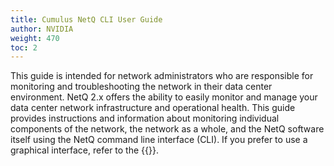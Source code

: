 ```yaml
---
title: Cumulus NetQ CLI User Guide
author: NVIDIA
weight: 470
toc: 2
---
```

This guide is intended for network administrators who are responsible
for monitoring and troubleshooting the network in their data center
environment. NetQ 2.x offers the ability to easily monitor and manage
your data center network infrastructure and operational health. This
guide provides instructions and information about monitoring individual
components of the network, the network as a whole, and the NetQ software
itself using the NetQ command line interface (CLI). If you prefer to use
a graphical interface, refer to the {{<link url="Cumulus-NetQ-UI-User-Guide">}}.
